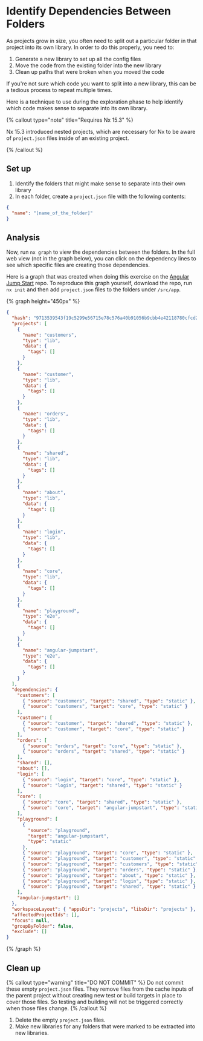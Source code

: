 # Identify Dependencies Between Folders

As projects grow in size, you often need to split out a particular folder in that project into its own library. In order to do this properly, you need to:

1. Generate a new library to set up all the config files
2. Move the code from the existing folder into the new library
3. Clean up paths that were broken when you moved the code

If you're not sure which code you want to split into a new library, this can be a tedious process to repeat multiple times.

Here is a technique to use during the exploration phase to help identify which code makes sense to separate into its own library.

{% callout type="note" title="Requires Nx 15.3" %}

Nx 15.3 introduced nested projects, which are necessary for Nx to be aware of `project.json` files inside of an existing project.

{% /callout %}

## Set up

1. Identify the folders that might make sense to separate into their own library
2. In each folder, create a `project.json` file with the following contents:

```json {% fileName="project.json" %}
{
  "name": "[name_of_the_folder]"
}
```

## Analysis

Now, run `nx graph` to view the dependencies between the folders. In the full web view (not in the graph below), you can click on the dependency lines to see which specific files are creating those dependencies.

Here is a graph that was created when doing this exercise on the [Angular Jump Start](https://github.com/DanWahlin/Angular-JumpStart) repo. To reproduce this graph yourself, download the repo, run `nx init` and then add `project.json` files to the folders under `/src/app`.

{% graph height="450px" %}

```json
{
  "hash": "9713539543f19c5299e56715e78c576a40b91056b9cbb4e42118780cfcd22b5e",
  "projects": [
    {
      "name": "customers",
      "type": "lib",
      "data": {
        "tags": []
      }
    },
    {
      "name": "customer",
      "type": "lib",
      "data": {
        "tags": []
      }
    },
    {
      "name": "orders",
      "type": "lib",
      "data": {
        "tags": []
      }
    },
    {
      "name": "shared",
      "type": "lib",
      "data": {
        "tags": []
      }
    },
    {
      "name": "about",
      "type": "lib",
      "data": {
        "tags": []
      }
    },
    {
      "name": "login",
      "type": "lib",
      "data": {
        "tags": []
      }
    },
    {
      "name": "core",
      "type": "lib",
      "data": {
        "tags": []
      }
    },
    {
      "name": "playground",
      "type": "e2e",
      "data": {
        "tags": []
      }
    },
    {
      "name": "angular-jumpstart",
      "type": "e2e",
      "data": {
        "tags": []
      }
    }
  ],
  "dependencies": {
    "customers": [
      { "source": "customers", "target": "shared", "type": "static" },
      { "source": "customers", "target": "core", "type": "static" }
    ],
    "customer": [
      { "source": "customer", "target": "shared", "type": "static" },
      { "source": "customer", "target": "core", "type": "static" }
    ],
    "orders": [
      { "source": "orders", "target": "core", "type": "static" },
      { "source": "orders", "target": "shared", "type": "static" }
    ],
    "shared": [],
    "about": [],
    "login": [
      { "source": "login", "target": "core", "type": "static" },
      { "source": "login", "target": "shared", "type": "static" }
    ],
    "core": [
      { "source": "core", "target": "shared", "type": "static" },
      { "source": "core", "target": "angular-jumpstart", "type": "static" }
    ],
    "playground": [
      {
        "source": "playground",
        "target": "angular-jumpstart",
        "type": "static"
      },
      { "source": "playground", "target": "core", "type": "static" },
      { "source": "playground", "target": "customer", "type": "static" },
      { "source": "playground", "target": "customers", "type": "static" },
      { "source": "playground", "target": "orders", "type": "static" },
      { "source": "playground", "target": "about", "type": "static" },
      { "source": "playground", "target": "login", "type": "static" },
      { "source": "playground", "target": "shared", "type": "static" }
    ],
    "angular-jumpstart": []
  },
  "workspaceLayout": { "appsDir": "projects", "libsDir": "projects" },
  "affectedProjectIds": [],
  "focus": null,
  "groupByFolder": false,
  "exclude": []
}
```

{% /graph %}

## Clean up

{% callout type="warning" title="DO NOT COMMIT" %}
Do not commit these empty `project.json` files. They remove files from the cache inputs of the parent project without creating new test or build targets in place to cover those files. So testing and building will not be triggered correctly when those files change.
{% /callout %}

1. Delete the empty `project.json` files.
2. Make new libraries for any folders that were marked to be extracted into new libraries.

